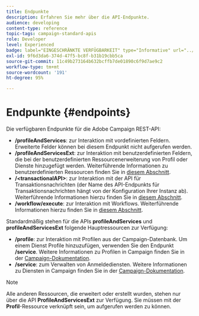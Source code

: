 ```yaml
---
title: Endpunkte
description: Erfahren Sie mehr über die API-Endpunkte.
audience: developing
content-type: reference
topic-tags: campaign-standard-apis
role: Developer
level: Experienced
badge: label="EINGESCHRÄNKTE VERFÜGBARKEIT" type="Informative" url="../campaign-standard-migration-home.md" tooltip="Auf Campaign Standard migrierte Benutzende beschränkt"
exl-id: 9f6d3da6-374d-47f5-bc8f-b31b19cbb5ca
source-git-commit: 11c49b273164b632bcffb7de01890c6f9d7ae9c2
workflow-type: tm+mt
source-wordcount: '191'
ht-degree: 95%

---
```


# Endpunkte {#endpoints}

Die verfügbaren Endpunkte für die Adobe Campaign REST-API:

* **/profileAndServices**: zur Interaktion mit vordefinierten Feldern. Erweiterte Felder können bei diesem Endpunkt nicht aufgerufen werden.
* **/profileAndServicesExt**: zur Interaktion mit benutzerdefinierten Feldern, die bei der benutzerdefinierten Ressourcenerweiterung von Profil oder Dienste hinzugefügt werden. Weiterführende Informationen zu benutzerdefinierten Ressourcen finden Sie in [diesem Abschnitt](custom-resources.md).
* **/&lt;transactionalAPI>**: zur Interaktion mit der API für Transaktionsnachrichten (der Name des API-Endpunkts für Transaktionsnachrichten hängt von der Konfiguration Ihrer Instanz ab). Weiterführende Informationen hierzu finden Sie in [diesem Abschnitt](managing-transactional-messages.md).
* **/workflow/execute**: zur Interaktion mit Workflows. Weiterführende Informationen hierzu finden Sie in [diesem Abschnitt](controlling-a-workflow.md).

Standardmäßig stehen für die APIs **profileAndServices** und **profileAndServicesExt** folgende Hauptressourcen zur Verfügung:

* **/profile**: zur Interaktion mit Profilen aus der Campaign-Datenbank. Um einem Dienst Profile hinzuzufügen, verwenden Sie den Endpunkt **/service**. Weitere Informationen zu Profilen in Campaign finden Sie in der [Campaign-Dokumentation](https://helpx.adobe.com/de/campaign/standard/audiences/using/about-profiles.html).
* **/service**: zum Verwalten von Anmeldediensten. Weitere Informationen zu Diensten in Campaign finden Sie in der [Campaign-Dokumentation](https://helpx.adobe.com/de/campaign/standard/audiences/using/creating-a-service.html).

>[!NOTE]
>
>Alle anderen Ressourcen, die erweitert oder erstellt wurden, stehen nur über die API **ProfileAndServicesExt** zur Verfügung. Sie müssen mit der **Profil**-Ressource verknüpft sein, um aufgerufen werden zu können.
